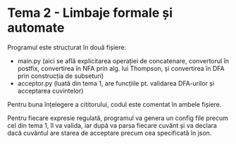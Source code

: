 # Tema 2 - Limbaje formale și automate
Programul este structurat în două fișiere:
  - main.py (aici se află explicitarea operației de concatenare, convertorul în postfix, convertirea în NFA prin alg. lui Thompson, și convertirea în DFA prin construcția de subseturi)
  - acceptor.py (luată din tema 1, are funcțiile pt. validarea DFA-urilor și acceptarea cuvintelor)

Pentru buna înțelegere a cititorului, codul este comentat în ambele fișiere.

Pentru fiecare expresie regulată, programul va genera un config file precum cel din tema 1, îl va valida, iar după va parsa fiecare cuvânt și va declara dacă cuvântul are starea de acceptare precum cea specificată în json.
